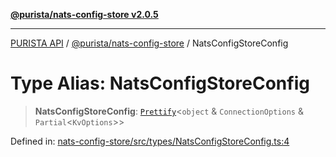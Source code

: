 [**@purista/nats-config-store v2.0.5**](../README.md)

***

[PURISTA API](../../../packages.md) / [@purista/nats-config-store](../README.md) / NatsConfigStoreConfig

# Type Alias: NatsConfigStoreConfig

> **NatsConfigStoreConfig**: [`Prettify`](../../core/type-aliases/Prettify.md)\<`object` & `ConnectionOptions` & `Partial`\<`KvOptions`\>\>

Defined in: [nats-config-store/src/types/NatsConfigStoreConfig.ts:4](https://github.com/puristajs/purista/blob/master/packages/nats-config-store/src/types/NatsConfigStoreConfig.ts#L4)
